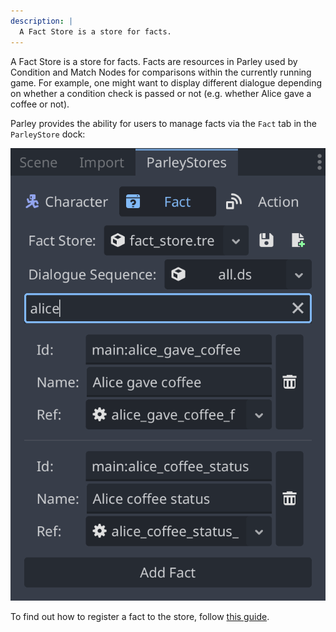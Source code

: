 ```yaml
---
description: |
  A Fact Store is a store for facts.
---
```


A Fact Store is a store for facts. Facts are resources in Parley used by
Condition and Match Nodes for comparisons within the currently running game. For
example, one might want to display different dialogue depending on whether a
condition check is passed or not (e.g. whether Alice gave a coffee or not).

Parley provides the ability for users to manage facts via the `Fact` tab in the
`ParleyStore` dock:

![fact-store](../../../www/static/docs/fact-store/fact-store.png)

To find out how to register a fact to the store, follow
[this guide](../getting-started/register-fact.md).
